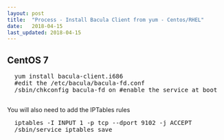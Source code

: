 ```yaml
---
layout: post
title:  "Process - Install Bacula Client from yum - Centos/RHEL"
date:   2018-04-15
last_updated: 2018-04-15
---
```



<h2 id="bkmrk-centos" class="sectionedit9">CentOS 7</h2>
<pre class="code" id="bkmrk-yum-install-bacula-c">  yum install bacula-client.i686
  #edit the /etc/bacula/bacula-fd.conf
  /sbin/chkconfig bacula-fd on #enable the service at boot
  </pre>
<p id="bkmrk-you-will-also-need-t">You will also need to add the IPTables rules</p>
<pre class="code" id="bkmrk-iptables--i-input-1-">  iptables -I INPUT 1 -p tcp --dport 9102 -j ACCEPT
  /sbin/service iptables save</pre>
